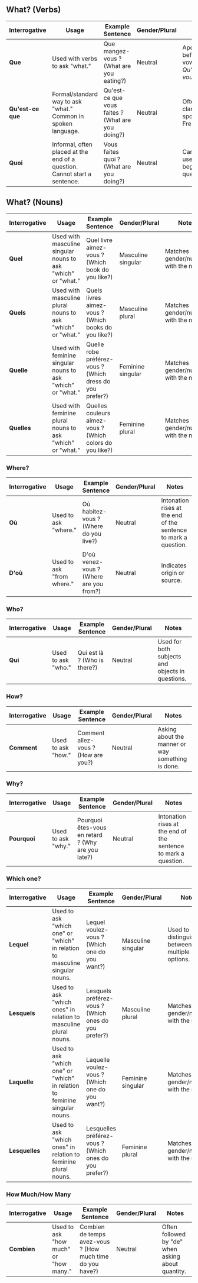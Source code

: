 ## What? (Verbs)

| **Interrogative** | **Usage**                                                                 | **Example Sentence**                              | **Gender/Plural** | **Notes**                                       |
| ----------------- | ------------------------------------------------------------------------- | ------------------------------------------------- | ----------------- | ----------------------------------------------- |
| **Que**           | Used with verbs to ask "what."                                            | Que mangez-vous ? (What are you eating?)          | Neutral           | Apostrophizes before a vowel: _Qu'aimez-vous ?_ |
| **Qu'est-ce que** | Formal/standard way to ask "what." Common in spoken language.             | Qu'est-ce que vous faites ? (What are you doing?) | Neutral           | Often used for clarity in spoken French.        |
| **Quoi**          | Informal, often placed at the end of a question. Cannot start a sentence. | Vous faites quoi ? (What are you doing?)          | Neutral           | Cannot be used at the beginning of a question.  |

## What? (Nouns)

| **Interrogative** | **Usage**                                                    | **Example Sentence**                                      | **Gender/Plural**  | **Notes**                            |
| ----------------- | ------------------------------------------------------------ | --------------------------------------------------------- | ------------------ | ------------------------------------ |
| **Quel**          | Used with masculine singular nouns to ask "which" or "what." | Quel livre aimez-vous ? (Which book do you like?)         | Masculine singular | Matches gender/number with the noun. |
| **Quels**         | Used with masculine plural nouns to ask "which" or "what."   | Quels livres aimez-vous ? (Which books do you like?)      | Masculine plural   | Matches gender/number with the noun. |
| **Quelle**        | Used with feminine singular nouns to ask "which" or "what."  | Quelle robe préférez-vous ? (Which dress do you prefer?)  | Feminine singular  | Matches gender/number with the noun. |
| **Quelles**       | Used with feminine plural nouns to ask "which" or "what."    | Quelles couleurs aimez-vous ? (Which colors do you like?) | Feminine plural    | Matches gender/number with the noun. |

### Where?

| **Interrogative** | **Usage**            | **Example Sentence**                   | **Gender/Plural** | **Notes**                                                       |
| ----------------- | -------------------- | -------------------------------------- | ----------------- | --------------------------------------------------------------- |
| **Où**            | Used to ask "where." | Où habitez-vous ? (Where do you live?) | Neutral           | Intonation rises at the end of the sentence to mark a question. |
|**D'où**|Used to ask "from where."|D'où venez-vous ? (Where are you from?)|Neutral|Indicates origin or source.|

### Who?

| **Interrogative** | **Usage**                                                                                                  | **Example Sentence**                             | **Gender/Plural**                      | **Notes**                                                                                                            |
|-------------------|------------------------------------------------------------------------------------------------------------|-------------------------------------------------|---------------------------------------|----------------------------------------------------------------------------------------------------------------------|
| **Qui**           | Used to ask "who."                                                                                          | Qui est là ? (Who is there?)                    | Neutral                               | Used for both subjects and objects in questions.                                                                     |

### How?

| **Interrogative** | **Usage**                                                                                                  | **Example Sentence**                             | **Gender/Plural**                      | **Notes**                                                                                                            |
|-------------------|------------------------------------------------------------------------------------------------------------|-------------------------------------------------|---------------------------------------|----------------------------------------------------------------------------------------------------------------------|
| **Comment**       | Used to ask "how."                                                                                          | Comment allez-vous ? (How are you?)             | Neutral                               | Asking about the manner or way something is done.                                                                    |

### Why?

| **Interrogative** | **Usage**                                                                                                  | **Example Sentence**                             | **Gender/Plural**                      | **Notes**                                                                                                            |
|-------------------|------------------------------------------------------------------------------------------------------------|-------------------------------------------------|---------------------------------------|----------------------------------------------------------------------------------------------------------------------|
| **Pourquoi**      | Used to ask "why."                                                                                          | Pourquoi êtes-vous en retard ? (Why are you late?) | Neutral                               | Intonation rises at the end of the sentence to mark a question.                                                      |

### Which one?

| **Interrogative** | **Usage**                                                                   | **Example Sentence**                                   | **Gender/Plural**  | **Notes**                                     |
| ----------------- | --------------------------------------------------------------------------- | ------------------------------------------------------ | ------------------ | --------------------------------------------- |
| **Lequel**        | Used to ask "which one" or "which" in relation to masculine singular nouns. | Lequel voulez-vous ? (Which one do you want?)          | Masculine singular | Used to distinguish between multiple options. |
| **Lesquels**      | Used to ask "which ones" in relation to masculine plural nouns.             | Lesquels préférez-vous ? (Which ones do you prefer?)   | Masculine plural   | Matches gender/number with the noun.          |
| **Laquelle**      | Used to ask "which one" or "which" in relation to feminine singular nouns.  | Laquelle voulez-vous ? (Which one do you want?)        | Feminine singular  | Matches gender/number with the noun.          |
| **Lesquelles**    | Used to ask "which ones" in relation to feminine plural nouns.              | Lesquelles préférez-vous ? (Which ones do you prefer?) | Feminine plural    | Matches gender/number with the noun.          |
### How Much/How Many

| **Interrogative** | **Usage**                             | **Example Sentence**                                      | **Gender/Plural** | **Notes**                                          |
| ----------------- | ------------------------------------- | --------------------------------------------------------- | ----------------- | -------------------------------------------------- |
| **Combien**       | Used to ask "how much" or "how many." | Combien de temps avez-vous ? (How much time do you have?) | Neutral           | Often followed by "de" when asking about quantity. |
